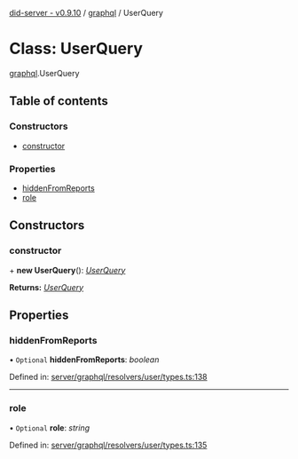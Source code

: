 [did-server - v0.9.10](../README.md) / [graphql](../modules/graphql.md) / UserQuery

# Class: UserQuery

[graphql](../modules/graphql.md).UserQuery

## Table of contents

### Constructors

- [constructor](graphql.userquery.md#constructor)

### Properties

- [hiddenFromReports](graphql.userquery.md#hiddenfromreports)
- [role](graphql.userquery.md#role)

## Constructors

### constructor

\+ **new UserQuery**(): [*UserQuery*](graphql.userquery.md)

**Returns:** [*UserQuery*](graphql.userquery.md)

## Properties

### hiddenFromReports

• `Optional` **hiddenFromReports**: *boolean*

Defined in: [server/graphql/resolvers/user/types.ts:138](https://github.com/Puzzlepart/did/blob/dev/server/graphql/resolvers/user/types.ts#L138)

___

### role

• `Optional` **role**: *string*

Defined in: [server/graphql/resolvers/user/types.ts:135](https://github.com/Puzzlepart/did/blob/dev/server/graphql/resolvers/user/types.ts#L135)
